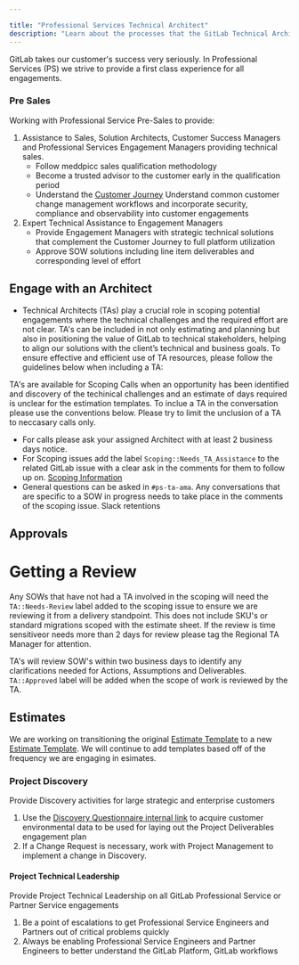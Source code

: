```yaml
---

title: "Professional Services Technical Architect"
description: "Learn about the processes that the GitLab Technical Architect team uses for technical leadership, enablement and to deliver successful engagements with Customers."
---
```

  
 
GitLab takes our customer's success very seriously. In Professional Services (PS) we strive to provide a first class experience for all engagements.

### Pre Sales

Working with Professional Service Pre-Sales to provide:
 1. Assistance to Sales, Solution Architects, Customer Success Managers and Professional Services Engagement Managers providing technical sales.
       - Follow meddpicc sales qualification methodology
       - Become a trusted advisor to the customer early in the qualification period
       - Understand the [Customer Journey](/handbook/customer-success/vision/#high-level-visual-of-gitlab-adoption-journey)
       Understand common customer change management workflows and incorporate security, compliance and observability into customer engagements
 2. Expert Technical Assistance to Engagement Managers
       - Provide Engagement Managers with strategic technical solutions that complement the Customer Journey to full platform utilization
       - Approve SOW solutions including line item deliverables and corresponding level of effort

## Engage with an Architect
- Technical Architects (TAs) play a crucial role in scoping potential engagements where the technical challenges and the required effort are not clear. TA's can be included in not only estimating and planning but also in positioning the value of GitLab to technical stakeholders, helping to align our solutions with the client’s technical and business goals. To ensure effective and efficient use of TA resources, please follow the guidelines below when including a TA: 


TA's are available for Scoping Calls when an opportunity has been identified and discovery of the techinical challenges and an estimate of days required is unclear for the estimation templates. To inclue a TA in the conversation please use the conventions below. Please try to limit the unclusion of a TA to neccasary calls only.
  - For calls please ask your assigned Architect with at least 2 business days notice. 
  - For Scoping issues add the label `Scoping::Needs_TA_Assistance` to the related GitLab issue with a clear ask in the comments for them to follow up on. [Scoping Information](/handbook/customer-success/professional-services-engineering/engagement-mgmt/scoping-information/)
  - General questions can be asked in `#ps-ta-ama`. Any conversations that are specific to a SOW in progress needs to take place in the comments of the scoping issue. Slack retentions 
## Approvals

# Getting a Review
Any SOWs that have not had a TA involved in the scoping will need the `TA::Needs-Review` label added to the scoping issue to ensure we are reviewing it from a delivery standpoint. This does not include SKU's or standard migrations scoped with the estimate sheet. If the review is time sensitiveor needs more than 2 days for review please tag the Regional TA Manager for attention.

TA's will review SOW's within two business days to identify any clarifications needed for Actions, Assumptions and Deliverables. `TA::Approved` label will be added when the scope of work is reviewed by the TA. 

## Estimates

We are working on transitioning the original [Estimate Template](https://docs.google.com/spreadsheets/d/1YKMyflzsA-VPEVobB82zC8-n0hlC-uRBtiNB7Fm-kZg/edit#gid=674039849) to a new [Estimate Template](https://docs.google.com/spreadsheets/d/1WSV_inLaN4tCIJ6jKkZFuHm7KGlfTHQ93LEY44okRIE/edit#gid=854215547). We will continue to add templates based off of the frequency we are engaging in esimates.

### Project Discovery

Provide Discovery activities for large strategic and enterprise customers
 1. Use the [Discovery Questionnaire internal link](https://docs.google.com/document/d/11CVuqRU0VFS6Ozd52vUYNNrGMcq21iIFhe3WTMP3ZDE/edit?usp=sharing) to acquire customer environmental data to be used for laying out the Project Deliverables engagement plan
 2. If a Change Request is necessary, work with Project Management to implement a change in Discovery.

#### Project Technical Leadership

Provide Project Technical Leadership on all GitLab Professional Service or Partner Service engagements
 1. Be a point of escalations to get Professional Service Engineers and Partners out of critical problems quickly
 2. Always be enabling Professional Service Engineers and Partner Engineers to better understand the GitLab Platform, GitLab workflows

